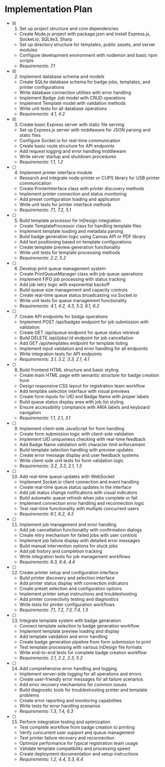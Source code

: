 # Implementation Plan

- [x] 1. Set up project structure and core dependencies

  - Create Node.js project with package.json and install Express.js, Socket.io, SQLite3, Sharp
  - Set up directory structure for templates, public assets, and server modules
  - Configure development environment with nodemon and basic npm scripts
  - _Requirements: 7.1_

- [x] 2. Implement database schema and models

  - Create SQLite database schema for badge jobs, templates, and printer configurations
  - Write database connection utilities with error handling
  - Implement Badge Job model with CRUD operations
  - Implement Template model with validation methods
  - Write unit tests for all database operations
  - _Requirements: 4.1, 4.2_

- [x] 3. Create basic Express server with static file serving

  - Set up Express.js server with middleware for JSON parsing and static files
  - Configure Socket.io for real-time communication
  - Create basic route structure for API endpoints
  - Add request logging and error handling middleware
  - Write server startup and shutdown procedures
  - _Requirements: 1.1, 1.2_

- [ ] 4. Implement printer interface module

  - Research and integrate node-printer or CUPS library for USB printer communication
  - Create PrinterInterface class with printer discovery methods
  - Implement printer connection and status monitoring
  - Add preset configuration loading and application
  - Write unit tests for printer interface methods
  - _Requirements: 7.1, 7.2, 5.1_

- [ ] 5. Build template processor for InDesign integration

  - Create TemplateProcessor class for handling template files
  - Implement template loading and metadata parsing
  - Build badge generation logic using Canvas API or PDF library
  - Add text positioning based on template configurations
  - Create template preview generation functionality
  - Write unit tests for template processing methods
  - _Requirements: 2.2, 5.2_

- [ ] 6. Develop print queue management system

  - Create PrintQueueManager class with job queue operations
  - Implement FIFO job processing with status tracking
  - Add job retry logic with exponential backoff
  - Build queue size management and capacity controls
  - Create real-time queue status broadcasting via Socket.io
  - Write unit tests for queue management functionality
  - _Requirements: 4.1, 4.2, 4.3, 5.3, 6.1, 6.2_

- [ ] 7. Create API endpoints for badge operations

  - Implement POST /api/badges endpoint for job submission with validation
  - Create GET /api/queue endpoint for queue status retrieval
  - Build DELETE /api/jobs/:id endpoint for job cancellation
  - Add GET /api/templates endpoint for template listing
  - Implement input validation and error handling for all endpoints
  - Write integration tests for API endpoints
  - _Requirements: 3.1, 3.2, 3.3, 2.1, 4.1_

- [ ] 8. Build frontend HTML structure and basic styling

  - Create main HTML page with semantic structure for badge creation form
  - Design responsive CSS layout for registration team workflow
  - Add template selection interface with visual previews
  - Create form inputs for UID and Badge Name with proper labels
  - Build queue status display area with job list styling
  - Ensure accessibility compliance with ARIA labels and keyboard navigation
  - _Requirements: 1.1, 2.1, 3.1_

- [ ] 9. Implement client-side JavaScript for form handling

  - Create form submission logic with client-side validation
  - Implement UID uniqueness checking with real-time feedback
  - Add Badge Name validation with character limit enforcement
  - Build template selection handling with preview updates
  - Create error message display and user feedback systems
  - Write client-side unit tests for form validation logic
  - _Requirements: 3.2, 3.3, 2.1, 1.3_

- [ ] 10. Add real-time queue updates with WebSocket

  - Implement Socket.io client connection and event handling
  - Create real-time queue status updates in the interface
  - Add job status change notifications with visual indicators
  - Build automatic queue refresh when jobs complete or fail
  - Implement connection error handling and reconnection logic
  - Test real-time functionality with multiple concurrent users
  - _Requirements: 6.1, 6.2, 4.3_

- [ ] 11. Implement job management and error handling

  - Add job cancellation functionality with confirmation dialogs
  - Create retry mechanism for failed jobs with user controls
  - Implement job failure display with detailed error messages
  - Build manual intervention options for stuck jobs
  - Add job history and completion tracking
  - Write integration tests for job management workflows
  - _Requirements: 6.3, 6.4, 4.4_

- [ ] 12. Create printer setup and configuration interface

  - Build printer discovery and selection interface
  - Add printer status display with connection indicators
  - Create preset selection and configuration options
  - Implement printer setup instructions and troubleshooting
  - Add printer connectivity testing and diagnostics
  - Write tests for printer configuration workflows
  - _Requirements: 7.1, 7.2, 7.3, 7.4, 1.3_

- [ ] 13. Integrate template system with badge generation

  - Connect template selection to badge generation workflow
  - Implement template preview loading and display
  - Add template validation and error handling
  - Create badge generation pipeline from form submission to print
  - Test template processing with various InDesign file formats
  - Write end-to-end tests for complete badge creation workflow
  - _Requirements: 2.1, 2.2, 2.3, 5.2_

- [ ] 14. Add comprehensive error handling and logging

  - Implement server-side logging for all operations and errors
  - Create user-friendly error messages for all failure scenarios
  - Add error recovery mechanisms for common issues
  - Build diagnostic tools for troubleshooting printer and template problems
  - Create error reporting and monitoring capabilities
  - Write tests for error handling scenarios
  - _Requirements: 1.3, 7.4, 6.3_

- [ ] 15. Perform integration testing and optimization
  - Test complete workflow from badge creation to printing
  - Verify concurrent user support and queue management
  - Test printer failure recovery and reconnection
  - Optimize performance for typical registration team usage
  - Validate template compatibility and processing speed
  - Create deployment documentation and setup instructions
  - _Requirements: 1.2, 4.4, 5.3, 6.4_
